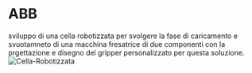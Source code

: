 # ABB
sviluppo di una cella robotizzata per svolgere la fase di caricamento e svuotamneto di una macchina fresatrice di due componenti con la prgettazione e disegno del gripper personalizzato per questa soluzione.
![Cella-Robotizzata](https://user-images.githubusercontent.com/49036361/138302390-291da145-f106-4280-a10e-c03ecf34b8f2.png)

